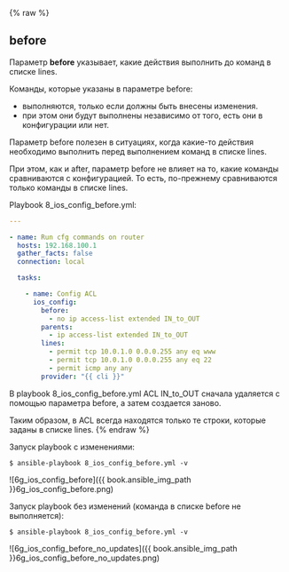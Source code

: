 {% raw %}
## before

Параметр __before__ указывает, какие действия выполнить до команд в списке lines.

Команды, которые указаны в параметре before:
* выполняются, только если должны быть внесены изменения.
* при этом они будут выполнены независимо от того, есть они в конфигурации или нет.

Параметр before полезен в ситуациях, когда какие-то действия необходимо выполнить перед выполнением команд в списке lines.

При этом, как и after, параметр before не влияет на то, какие команды сравниваются с конфигурацией.
То есть, по-прежнему сравниваются только команды в списке lines.

Playbook 8_ios_config_before.yml:
```yml
---

- name: Run cfg commands on router
  hosts: 192.168.100.1
  gather_facts: false
  connection: local

  tasks:

    - name: Config ACL
      ios_config:
        before:
          - no ip access-list extended IN_to_OUT
        parents:
          - ip access-list extended IN_to_OUT
        lines:
          - permit tcp 10.0.1.0 0.0.0.255 any eq www
          - permit tcp 10.0.1.0 0.0.0.255 any eq 22
          - permit icmp any any
        provider: "{{ cli }}"
```

В playbook 8_ios_config_before.yml ACL IN_to_OUT сначала удаляется с помощью параметра before, а затем создается заново.

Таким образом, в ACL всегда находятся только те строки, которые заданы в списке lines.
{% endraw %}

Запуск playbook с изменениями:
```
$ ansible-playbook 8_ios_config_before.yml -v
```
![6g_ios_config_before]({{ book.ansible_img_path }}6g_ios_config_before.png)


Запуск playbook без изменений (команда в списке before не выполняется):
```
$ ansible-playbook 8_ios_config_before.yml -v
```
![6g_ios_config_before_no_updates]({{ book.ansible_img_path }}6g_ios_config_before_no_updates.png)

